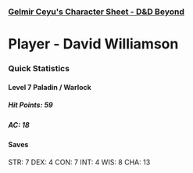 ### [Gelmir Ceyu's Character Sheet - D&D Beyond](https://www.dndbeyond.com/characters/88308436)

# Player - David Williamson
### Quick Statistics 
#### Level 7 Paladin / Warlock
##### Hit Points: 59
##### AC: 18 

#### Saves
STR: 7
DEX: 4 
CON: 7
INT: 4
WIS: 8
CHA: 13